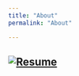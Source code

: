 ```yaml
---
title: "About"
permalink: "About"

---
```



## [![Resume](https://raw.githubusercontent.com/SeokLeeUS/seokleeus.github.io/master/_images/_Resume/Resume_Seok_Lee_May042021.jpg)]({{https://github.com/SeokLeeUS/seokleeus.github.io}}/assets/Seok_Lee_Resume_in_R_May242021.pdf)
